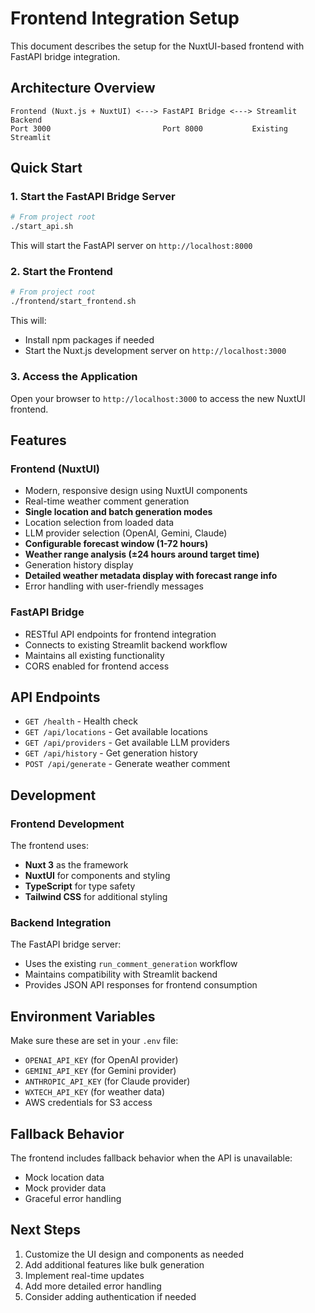 # Frontend Integration Setup

This document describes the setup for the NuxtUI-based frontend with FastAPI bridge integration.

## Architecture Overview

```
Frontend (Nuxt.js + NuxtUI) <---> FastAPI Bridge <---> Streamlit Backend
Port 3000                         Port 8000           Existing Streamlit
```

## Quick Start

### 1. Start the FastAPI Bridge Server

```bash
# From project root
./start_api.sh
```

This will start the FastAPI server on `http://localhost:8000`

### 2. Start the Frontend

```bash
# From project root
./frontend/start_frontend.sh
```

This will:
- Install npm packages if needed
- Start the Nuxt.js development server on `http://localhost:3000`

### 3. Access the Application

Open your browser to `http://localhost:3000` to access the new NuxtUI frontend.

## Features

### Frontend (NuxtUI)
- Modern, responsive design using NuxtUI components
- Real-time weather comment generation
- **Single location and batch generation modes**
- Location selection from loaded data
- LLM provider selection (OpenAI, Gemini, Claude)
- **Configurable forecast window (1-72 hours)**
- **Weather range analysis (±24 hours around target time)**
- Generation history display
- **Detailed weather metadata display with forecast range info**
- Error handling with user-friendly messages

### FastAPI Bridge
- RESTful API endpoints for frontend integration
- Connects to existing Streamlit backend workflow
- Maintains all existing functionality
- CORS enabled for frontend access

## API Endpoints

- `GET /health` - Health check
- `GET /api/locations` - Get available locations
- `GET /api/providers` - Get available LLM providers
- `GET /api/history` - Get generation history
- `POST /api/generate` - Generate weather comment

## Development

### Frontend Development
The frontend uses:
- **Nuxt 3** as the framework
- **NuxtUI** for components and styling
- **TypeScript** for type safety
- **Tailwind CSS** for additional styling

### Backend Integration
The FastAPI bridge server:
- Uses the existing `run_comment_generation` workflow
- Maintains compatibility with Streamlit backend
- Provides JSON API responses for frontend consumption

## Environment Variables

Make sure these are set in your `.env` file:
- `OPENAI_API_KEY` (for OpenAI provider)
- `GEMINI_API_KEY` (for Gemini provider)
- `ANTHROPIC_API_KEY` (for Claude provider)
- `WXTECH_API_KEY` (for weather data)
- AWS credentials for S3 access

## Fallback Behavior

The frontend includes fallback behavior when the API is unavailable:
- Mock location data
- Mock provider data
- Graceful error handling

## Next Steps

1. Customize the UI design and components as needed
2. Add additional features like bulk generation
3. Implement real-time updates
4. Add more detailed error handling
5. Consider adding authentication if needed